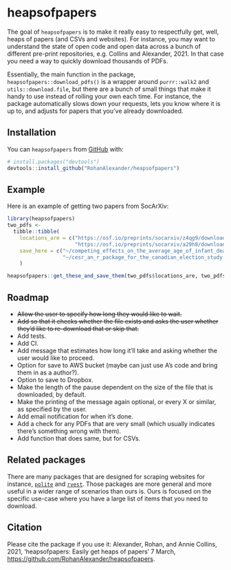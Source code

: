 
<!-- README.md is generated from README.Rmd. Please edit that file -->

# heapsofpapers

<!-- badges: start -->
<!-- badges: end -->

The goal of `heapsofpapers` is to make it really easy to respectfully
get, well, heaps of papers (and CSVs and websites). For instance, you
may want to understand the state of open code and open data across a
bunch of different pre-print repositories, e.g. Collins and Alexander,
2021. In that case you need a way to quickly download thousands of PDFs.

Essentially, the main function in the package,
`heapsofpapers::download_pdfs()` is a wrapper around `purrr::walk2` and
`utils::download.file`, but there are a bunch of small things that make
it handy to use instead of rolling your own each time. For instance, the
package automatically slows down your requests, lets you know where it
is up to, and adjusts for papers that you’ve already downloaded.

## Installation

You can `heapsofpapers` from [GitHub](https://github.com/) with:

``` r
# install.packages("devtools")
devtools::install_github("RohanAlexander/heapsofpapers")
```

## Example

Here is an example of getting two papers from SocArXiv:

``` r
library(heapsofpapers)
two_pdfs <-
  tibble::tibble(
    locations_are = c("https://osf.io/preprints/socarxiv/z4qg9/download",
                      "https://osf.io/preprints/socarxiv/a29h8/download"),
    save_here = c("~/competing_effects_on_the_average_age_of_infant_death.pdf",
                  "~/cesr_an_r_package_for_the_canadian_election_study.pdf")
    )

heapsofpapers::get_these_and_save_them(two_pdfs$locations_are, two_pdfs$save_here)
```

## Roadmap

-   ~~Allow the user to specify how long they would like to wait.~~
-   ~~Add so that it checks whether the file exists and asks the user
    whether they’d like to re-download that or skip that.~~
-   Add tests.
-   Add CI.
-   Add message that estimates how long it’ll take and asking whether
    the user would like to proceed.
-   Option for save to AWS bucket (maybe can just use A’s code and bring
    them in as a author?).
-   Option to save to Dropbox.
-   Make the length of the pause dependent on the size of the file that
    is downloaded, by default.
-   Make the printing of the message again optional, or every X or
    similar, as specified by the user.
-   Add email notification for when it’s done.
-   Add a check for any PDFs that are very small (which usually
    indicates there’s something wrong with them).
-   Add function that does same, but for CSVs.

## Related packages

There are many packages that are designed for scraping websites for
instance, [`polite`](https://dmi3kno.github.io/polite/) and
[`rvest`](https://rvest.tidyverse.org/). Those packages are more general
and more useful in a wider range of scenarios than ours is. Ours is
focused on the specific use-case where you have a large list of items
that you need to download.

## Citation

Please cite the package if you use it: Alexander, Rohan, and Annie
Collins, 2021, ‘heapsofpapers: Easily get heaps of papers’ 7 March,
<https://github.com/RohanAlexander/heapsofpapers>.
